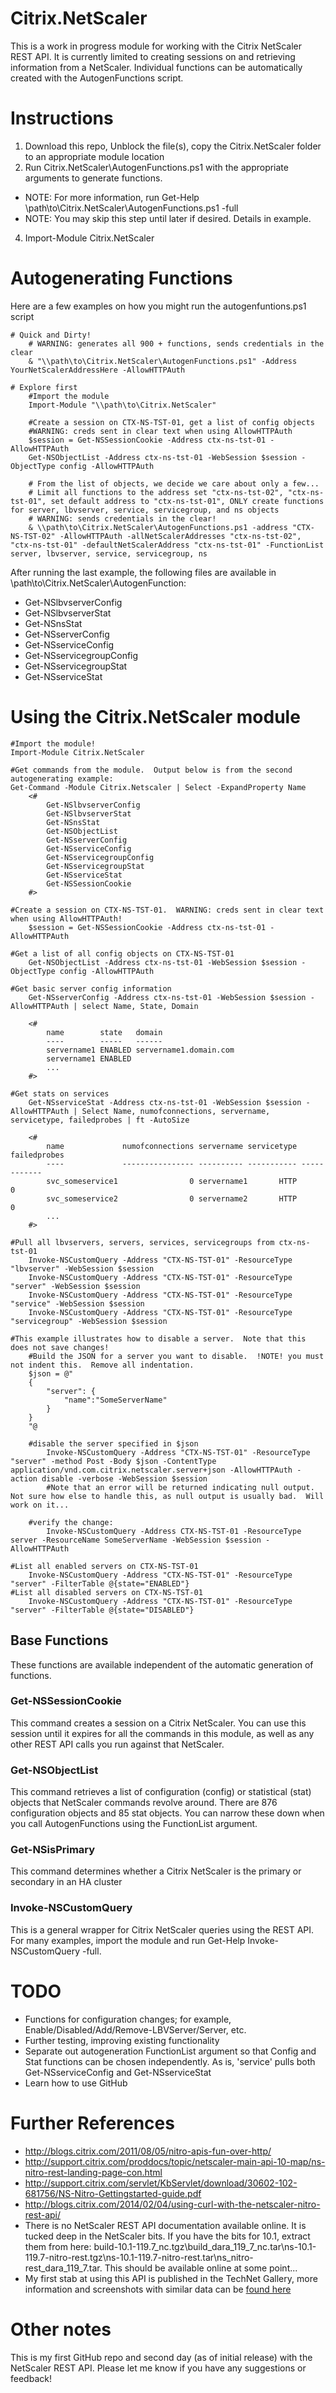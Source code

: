 Citrix.NetScaler
================

This is a work in progress module for working with the Citrix NetScaler REST API.  It is currently limited to creating sessions on and retrieving information from a NetScaler.  Individual functions can be automatically created with the AutogenFunctions script.

# Instructions

1. Download this repo, Unblock the file(s), copy the Citrix.NetScaler folder to an appropriate module location
2. Run Citrix.NetScaler\AutogenFunctions.ps1 with the appropriate arguments to generate functions.
  * NOTE:  For more information, run Get-Help \\path\to\Citrix.NetScaler\AutogenFunctions.ps1 -full
  * NOTE:  You may skip this step until later if desired.  Details in example.
4. Import-Module Citrix.NetScaler
        
# Autogenerating Functions

Here are a few examples on how you might run the autogenfuntions.ps1 script

    # Quick and Dirty!
		# WARNING: generates all 900 + functions, sends credentials in the clear
        & "\\path\to\Citrix.NetScaler\AutogenFunctions.ps1" -Address YourNetScalerAddressHere -AllowHTTPAuth
   
    # Explore first
        #Import the module
        Import-Module "\\path\to\Citrix.NetScaler"
				
        #Create a session on CTX-NS-TST-01, get a list of config objects
        #WARNING: creds sent in clear text when using AllowHTTPAuth
        $session = Get-NSSessionCookie -Address ctx-ns-tst-01 -AllowHTTPAuth
        Get-NSObjectList -Address ctx-ns-tst-01 -WebSession $session -ObjectType config -AllowHTTPAuth
				    
        # From the list of objects, we decide we care about only a few...
        # Limit all functions to the address set "ctx-ns-tst-02", "ctx-ns-tst-01", set default address to "ctx-ns-tst-01", ONLY create functions for server, lbvserver, service, servicegroup, and ns objects
        # WARNING: sends credentials in the clear!
        & \\path\to\Citrix.NetScaler\AutogenFunctions.ps1 -address "CTX-NS-TST-02" -AllowHTTPAuth -allNetScalerAddresses "ctx-ns-tst-02", "ctx-ns-tst-01" -defaultNetScalerAddress "ctx-ns-tst-01" -FunctionList server, lbvserver, service, servicegroup, ns

After running the last example, the following files are available in \\path\to\Citrix.NetScaler\AutogenFunction:
* Get-NSlbvserverConfig
* Get-NSlbvserverStat
* Get-NSnsStat
* Get-NSserverConfig
* Get-NSserviceConfig
* Get-NSservicegroupConfig
* Get-NSservicegroupStat
* Get-NSserviceStat

# Using the Citrix.NetScaler module

    #Import the module!
    Import-Module Citrix.NetScaler
    
    #Get commands from the module.  Output below is from the second autogenerating example:
    Get-Command -Module Citrix.Netscaler | Select -ExpandProperty Name
        <#
            Get-NSlbvserverConfig
            Get-NSlbvserverStat
            Get-NSnsStat
            Get-NSObjectList
            Get-NSserverConfig
            Get-NSserviceConfig
            Get-NSservicegroupConfig
            Get-NSservicegroupStat
            Get-NSserviceStat
            Get-NSSessionCookie
        #>
    
    #Create a session on CTX-NS-TST-01.  WARNING: creds sent in clear text when using AllowHTTPAuth!
        $session = Get-NSSessionCookie -Address ctx-ns-tst-01 -AllowHTTPAuth
    
    #Get a list of all config objects on CTX-NS-TST-01
        Get-NSObjectList -Address ctx-ns-tst-01 -WebSession $session -ObjectType config -AllowHTTPAuth
    
    #Get basic server config information
        Get-NSserverConfig -Address ctx-ns-tst-01 -WebSession $session -AllowHTTPAuth | select Name, State, Domain
        
        <#
            name        state   domain                  
            ----        -----   ------                  
            servername1 ENABLED servername1.domain.com
            servername1 ENABLED 
            ...
        #>
        
    #Get stats on services
        Get-NSserviceStat -Address ctx-ns-tst-01 -WebSession $session -AllowHTTPAuth | Select Name, numofconnections, servername,  servicetype, failedprobes | ft -AutoSize
    
        <#
            name             numofconnections servername servicetype failedprobes
            ----             ---------------- ---------- ----------- ------------
            svc_someservice1                0 servername1       HTTP            0           
            svc_someservice2                0 servername2       HTTP            0           
            ...
        #>
        
    #Pull all lbvservers, servers, services, servicegroups from ctx-ns-tst-01
        Invoke-NSCustomQuery -Address "CTX-NS-TST-01" -ResourceType "lbvserver" -WebSession $session
        Invoke-NSCustomQuery -Address "CTX-NS-TST-01" -ResourceType "server" -WebSession $session
        Invoke-NSCustomQuery -Address "CTX-NS-TST-01" -ResourceType "service" -WebSession $session
        Invoke-NSCustomQuery -Address "CTX-NS-TST-01" -ResourceType "servicegroup" -WebSession $session

    #This example illustrates how to disable a server.  Note that this does not save changes!
        #Build the JSON for a server you want to disable.  !NOTE! you must not indent this.  Remove all indentation.
        $json = @"
        {
            "server": {
                "name":"SomeServerName"
            }
        }
        "@

        #disable the server specified in $json
            Invoke-NSCustomQuery -Address "CTX-NS-TST-01" -ResourceType "server" -method Post -Body $json -ContentType application/vnd.com.citrix.netscaler.server+json -AllowHTTPAuth -action disable -verbose -WebSession $session
            #Note that an error will be returned indicating null output.  Not sure how else to handle this, as null output is usually bad.  Will work on it...
            
        #verify the change:
            Invoke-NSCustomQuery -Address CTX-NS-TST-01 -ResourceType server -ResourceName SomeServerName -WebSession $session -AllowHTTPAuth

    #List all enabled servers on CTX-NS-TST-01
        Invoke-NSCustomQuery -Address "CTX-NS-TST-01" -ResourceType "server" -FilterTable @{state="ENABLED"}
    #List all disabled servers on CTX-NS-TST-01
        Invoke-NSCustomQuery -Address "CTX-NS-TST-01" -ResourceType "server" -FilterTable @{state="DISABLED"}

## Base Functions

These functions are available independent of the automatic generation of functions. 

### Get-NSSessionCookie

This command creates a session on a Citrix NetScaler.  You can use this session until it expires for all the commands in this module, as well as any other REST API calls you run against that NetScaler.

### Get-NSObjectList

This command retrieves a list of configuration (config) or statistical (stat) objects that NetScaler commands revolve around.  There are 876 configuration objects and 85 stat objects.  You can narrow these down when you call AutogenFunctions using the FunctionList argument.

### Get-NSisPrimary

This command determines whether a Citrix NetScaler is the primary or secondary in an HA cluster

### Invoke-NSCustomQuery

This is a general wrapper for Citrix NetScaler queries using the REST API.  For many examples, import the module and run Get-Help Invoke-NSCustomQuery -full.

# TODO

* Functions for configuration changes; for example, Enable/Disabled/Add/Remove-LBVServer/Server, etc.
* Further testing, improving existing functionality
* Separate out autogeneration FunctionList argument so that Config and Stat functions can be chosen independently.  As is, 'service' pulls both Get-NSserviceConfig and Get-NSserviceStat
* Learn how to use GitHub
   
# Further References
 
* http://blogs.citrix.com/2011/08/05/nitro-apis-fun-over-http/
* http://support.citrix.com/proddocs/topic/netscaler-main-api-10-map/ns-nitro-rest-landing-page-con.html
* http://support.citrix.com/servlet/KbServlet/download/30602-102-681756/NS-Nitro-Gettingstarted-guide.pdf
* http://blogs.citrix.com/2014/02/04/using-curl-with-the-netscaler-nitro-rest-api/
* There is no NetScaler REST API documentation available online.  It is tucked deep in the NetScaler bits.  If you have the bits for 10.1, extract them from here:  build-10.1-119.7_nc.tgz\build_dara_119_7_nc.tar\ns-10.1-119.7-nitro-rest.tgz\ns-10.1-119.7-nitro-rest.tar\ns_nitro-rest_dara_119_7.tar\.  This should be available online at some point...
* My first stab at using this API is published in the TechNet Gallery, more information and screenshots with similar data can be [found here](http://gallery.technet.microsoft.com/scriptcenter/Invoke-NSCustomQuery-67dd27b5)

# Other notes

This is my first GitHub repo and second day (as of initial release) with the NetScaler REST API.  Please let me know if you have any suggestions or feedback!
